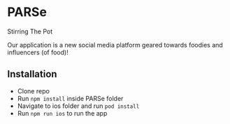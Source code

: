 # PARSe
Stirring The Pot

Our application is a new social media platform geared towards foodies and influencers (of food)!

## Installation
- Clone repo
- Run `npm install` inside PARSe folder
- Navigate to ios folder and run `pod install`
- Run `npm run ios` to run the app
